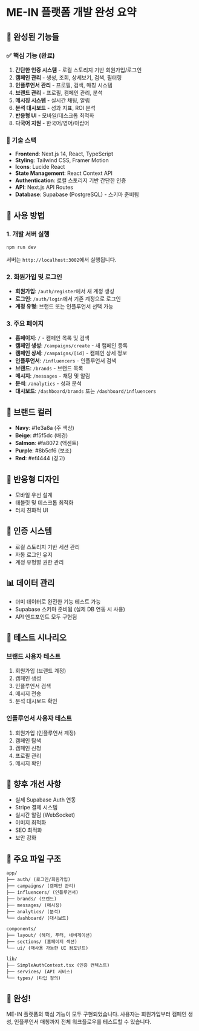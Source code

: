 # ME-IN 플랫폼 개발 완성 요약

## 🎉 완성된 기능들

### ✅ 핵심 기능 (완료)
1. **간단한 인증 시스템** - 로컬 스토리지 기반 회원가입/로그인
2. **캠페인 관리** - 생성, 조회, 상세보기, 검색, 필터링
3. **인플루언서 관리** - 프로필, 검색, 매칭 시스템
4. **브랜드 관리** - 프로필, 캠페인 관리, 분석
5. **메시징 시스템** - 실시간 채팅, 알림
6. **분석 대시보드** - 성과 지표, ROI 분석
7. **반응형 UI** - 모바일/데스크톱 최적화
8. **다국어 지원** - 한국어/영어/아랍어

### 🔧 기술 스택
- **Frontend**: Next.js 14, React, TypeScript
- **Styling**: Tailwind CSS, Framer Motion
- **Icons**: Lucide React
- **State Management**: React Context API
- **Authentication**: 로컬 스토리지 기반 간단한 인증
- **API**: Next.js API Routes
- **Database**: Supabase (PostgreSQL) - 스키마 준비됨

## 🚀 사용 방법

### 1. 개발 서버 실행
```bash
npm run dev
```
서버는 `http://localhost:3002`에서 실행됩니다.

### 2. 회원가입 및 로그인
- **회원가입**: `/auth/register`에서 새 계정 생성
- **로그인**: `/auth/login`에서 기존 계정으로 로그인
- **계정 유형**: 브랜드 또는 인플루언서 선택 가능

### 3. 주요 페이지
- **홈페이지**: `/` - 캠페인 목록 및 검색
- **캠페인 생성**: `/campaigns/create` - 새 캠페인 등록
- **캠페인 상세**: `/campaigns/[id]` - 캠페인 상세 정보
- **인플루언서**: `/influencers` - 인플루언서 검색
- **브랜드**: `/brands` - 브랜드 목록
- **메시지**: `/messages` - 채팅 및 알림
- **분석**: `/analytics` - 성과 분석
- **대시보드**: `/dashboard/brands` 또는 `/dashboard/influencers`

## 🎨 브랜드 컬러
- **Navy**: #1e3a8a (주 색상)
- **Beige**: #f5f5dc (배경)
- **Salmon**: #fa8072 (액센트)
- **Purple**: #8b5cf6 (보조)
- **Red**: #ef4444 (경고)

## 📱 반응형 디자인
- 모바일 우선 설계
- 태블릿 및 데스크톱 최적화
- 터치 친화적 UI

## 🔐 인증 시스템
- 로컬 스토리지 기반 세션 관리
- 자동 로그인 유지
- 계정 유형별 권한 관리

## 📊 데이터 관리
- 더미 데이터로 완전한 기능 테스트 가능
- Supabase 스키마 준비됨 (실제 DB 연동 시 사용)
- API 엔드포인트 모두 구현됨

## 🎯 테스트 시나리오

### 브랜드 사용자 테스트
1. 회원가입 (브랜드 계정)
2. 캠페인 생성
3. 인플루언서 검색
4. 메시지 전송
5. 분석 대시보드 확인

### 인플루언서 사용자 테스트
1. 회원가입 (인플루언서 계정)
2. 캠페인 탐색
3. 캠페인 신청
4. 프로필 관리
5. 메시지 확인

## 🔄 향후 개선 사항
- 실제 Supabase Auth 연동
- Stripe 결제 시스템
- 실시간 알림 (WebSocket)
- 이미지 최적화
- SEO 최적화
- 보안 강화

## 📁 주요 파일 구조
```
app/
├── auth/ (로그인/회원가입)
├── campaigns/ (캠페인 관리)
├── influencers/ (인플루언서)
├── brands/ (브랜드)
├── messages/ (메시징)
├── analytics/ (분석)
└── dashboard/ (대시보드)

components/
├── layout/ (헤더, 푸터, 네비게이션)
├── sections/ (홈페이지 섹션)
└── ui/ (재사용 가능한 UI 컴포넌트)

lib/
├── SimpleAuthContext.tsx (인증 컨텍스트)
├── services/ (API 서비스)
└── types/ (타입 정의)
```

## 🎊 완성!
ME-IN 플랫폼의 핵심 기능이 모두 구현되었습니다. 
사용자는 회원가입부터 캠페인 생성, 인플루언서 매칭까지 
전체 워크플로우를 테스트할 수 있습니다.
